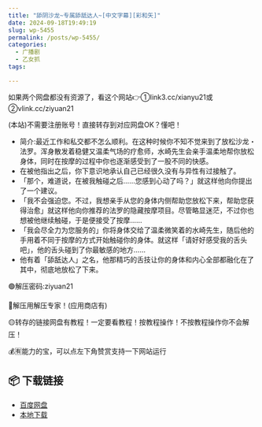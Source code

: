 ```yaml
---
title: "舔阴沙龙~专属舔舐达人~[中文字幕][彩和矢]"
date: 2024-09-18T19:49:19
slug: wp-5455
permalink: /posts/wp-5455/
categories:
  - 广播剧
  - 乙女抓
tags:

---
```


如果两个网盘都没有资源了，看这个网站👉①link3.cc/xianyu21或②vlink.cc/ziyuan21

(本站)不需要注册账号！直接转存到对应网盘OK？懂吧！

*   简介:最近工作和私交都不怎么顺利。在这种时候你不知不觉来到了放松沙龙・法罗。浑身散发着稳健又温柔气场的疗愈师，水崎先生会亲手温柔地帮你放松身体，同时在按摩的过程中你也逐渐感受到了一股不同的快感。
*   在被他指出之后，你下意识地承认自己已经很久没有与异性有过接触了。
*   「那个，难道说，在被我触碰之后……您感到心动了吗？」就这样他向你提出了一个建议。
*   「我不会强迫您。不过，我想亲手从您的身体内侧帮助您放松下来，帮助您获得治愈」就这样他向你推荐的法罗的隐藏按摩项目。尽管略显迷茫，不过你也想被他继续触碰，于是便接受了按摩……
*   「我会尽全力为您服务的」你将身体交给了温柔微笑着的水崎先生，随后他的手用着不同于按摩的方式开始触碰你的身体。就这样「请好好感受我的舌头吧」，他的舌头碰到了你最敏感的地方……
*   他有着「舔舐达人」之名，他那精巧的舌技让你的身体和内心全部都融化在了其中，彻底地放松了下来。

🟢解压密码:ziyuan21

🔵解压用解压专家！(应用商店有)

🟡转存的链接网盘有教程！一定要看教程！按教程操作！不按教程操作你不会解压！

💰🈶能力的宝，可以点左下角赞赏支持一下网站运行

## 📦 下载链接
- [百度网盘](https://blziyuan21.com/pay-download/5455?key=7933ccef92&down_id=0)
- [本地下载](https://blziyuan21.com/pay-download/5455?key=7933ccef92&down_id=1)


